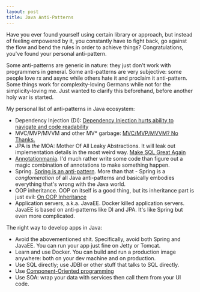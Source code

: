 ```yaml
---
layout: post
title: Java Anti-Patterns
---
```


Have you ever found yourself using certain library or approach, but instead of
feeling empowered by it, you constantly have to fight back, go against the flow and bend
the rules in order to achieve things? Congratulations, you've found your
personal anti-pattern.

Some anti-patterns are generic in nature: they just don't work with programmers in general.
Some anti-patterns are very subjective: some people love rx and async while
others hate it and proclaim it anti-pattern. Some things work for complexity-loving
Germans while not for the simplicity-loving me. Just wanted to clarify this beforehand,
before another holy war is started.

My personal list of anti-patterns in Java ecosystem:

* Dependency Injection (DI): [Dependency Injection hurts ability to navigate and code readability](../code-locality-and-ability-to-navigate/)
* MVC/MVP/MVVM and other MV* garbage: [MVC/MVP/MVVM? No Thanks.](../mvc-mvp-mvvm-no-thanks/)
* JPA is *the* MOA: Mother Of All Leaky Abstractions. It will
  leak out implementation details in the most weird way. [Make SQL Great Again](../back-to-base-make-sql-great-again/)
* [Annotationmania](../post-annotation-programming/). I'd much rather write some code
  than figure out a magic combination of annotations to make something happen.
* Spring. [Spring is an anti-pattern](../java-will-die/). More than that - Spring is a
  *conglomeration* of all Java anti-patterns and basically embodies everything that's
  wrong with the Java world.
* OOP inheritance. OOP on itself is a good thing, but its inheritance part is just
  evil: [On OOP Inheritance](../code-locality-and-ability-to-navigate/#oop-inheritance)
* Application servers, a.k.a. JavaEE. Docker killed application servers.
  JavaEE is based on anti-patterns like DI and JPA. It's like Spring but even
  more complicated.

The right way to develop apps in Java:

* Avoid the abovementioned shit. Specifically, avoid both Spring and JavaEE. You
  can run your app just fine on Jetty or Tomcat.
* Learn and use Docker. You can build and run a production image anywhere: both
  on your dev machine and on production.
* Use SQL directly; use JDBI or other stuff that talks to SQL directly.
* Use [Component-Oriented programming](../mvc-mvp-mvvm-no-thanks/)
* Use SOA: wrap your data with services then call them from your UI code.
